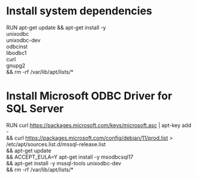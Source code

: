 
# Install system dependencies
RUN apt-get update && apt-get install -y \
    unixodbc \
    unixodbc-dev \
    odbcinst \
    libodbc1 \
    curl \
    gnupg2 \
    && rm -rf /var/lib/apt/lists/*

# Install Microsoft ODBC Driver for SQL Server
RUN curl https://packages.microsoft.com/keys/microsoft.asc | apt-key add - \
    && curl https://packages.microsoft.com/config/debian/11/prod.list > /etc/apt/sources.list.d/mssql-release.list \
    && apt-get update \
    && ACCEPT_EULA=Y apt-get install -y msodbcsql17 \
    && apt-get install -y mssql-tools unixodbc-dev \
    && rm -rf /var/lib/apt/lists/*

<!-- 
# Set environment variables for ODBC
ENV PATH="/opt/mssql-tools/bin:$PATH"
ENV LD_LIBRARY_PATH="/usr/lib/x86_64-linux-gnu/" -->